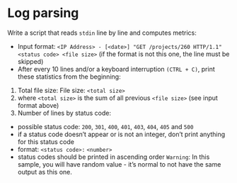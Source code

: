 # Log parsing

Write a script that reads `stdin` line by line and computes metrics:

- Input format: `<IP Address> - [<date>] "GET /projects/260 HTTP/1.1" <status code> <file size>` (if the format is not this one, the line must be skipped)
- After every 10 lines and/or a keyboard interruption `(CTRL + C)`, print these statistics from the beginning:
1. Total file size: File size: `<total size>`
2. where `<total size>` is the sum of all previous `<file size>` (see input format above)
3. Number of lines by status code:
- possible status code: `200`, `301`, `400`, `401`, `403`, `404`, `405` and `500`
- if a status code doesn’t appear or is not an integer, don’t print anything for this status code
- format: `<status code>:` `<number>`
- status codes should be printed in ascending order
`Warning`: In this sample, you will have random value - it’s normal to not have the same output as this one.
